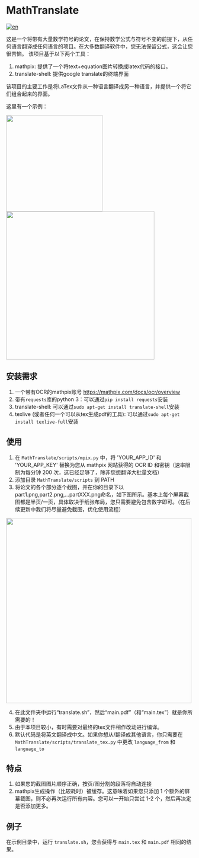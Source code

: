 # MathTranslate
[![en](https://img.shields.io/badge/lang-en-red.svg)](https://github.com/SUSYUSTC/MathTranslate/blob/main/README.md)


这是一个将带有大量数学符号的论文，在保持数学公式与符号不变的前提下，从任何语言翻译成任何语言的项目。在大多数翻译软件中，您无法保留公式，这会让您很苦恼。
该项目基于以下两个工具：
1. mathpix: 提供了一个将text+equation图片转换成latex代码的接口。
2. translate-shell: 提供google translate的终端界面

该项目的主要工作是将LaTex文件从一种语言翻译成另一种语言，并提供一个将它们组合起来的界面。

这里有一个示例：
<p float="left">
<img src="https://user-images.githubusercontent.com/30529122/225237425-9341b03e-25b5-4617-b606-5e3813de3ec2.png" width="260">
<img src="https://user-images.githubusercontent.com/30529122/225234174-78af1e5f-aeff-4dd8-9f4c-d948edc35318.png" width="400">
</p>

## 安装需求
1. 一个带有OCR的mathpix账号 https://mathpix.com/docs/ocr/overview
2. 带有`requests`库的python 3：可以通过`pip install requests`安装
3. translate-shell: 可以通过`sudo apt-get install translate-shell`安装
4. texlive (或者任何一个可以从tex生成pdf的工具): 可以通过`sudo apt-get install texlive-full`安装

## 使用
1. 在 `MathTranslate/scripts/mpix.py` 中，将 'YOUR_APP_ID' 和 'YOUR_APP_KEY' 替换为您从 mathpix 网站获得的 OCR ID 和密钥（速率限制为每分钟 200 次，这已经足够了，除非您想翻译大批量文档）
2. 添加目录 `MathTranslate/scripts` 到 PATH
3. 将论文的各个部分逐个截图，并在你的目录下以part1.png,part2.png,...partXXX.png命名，如下图所示。基本上每个屏幕截图都是半页/一页，具体取决于纸张布局，您只需要避免包含数字即可。（在后续更新中我们将尽量避免截图，优化使用流程）
<img src="https://user-images.githubusercontent.com/30529122/225232807-88c1dba4-f513-4688-9c6c-6dc7fa708cda.png" width="500">

4. 在此文件夹中运行“translate.sh”，然后“main.pdf”（和“main.tex”）就是你所需要的！
5. 由于本项目较小，有时需要对最终的tex文件稍作改动进行编译。
6. 默认代码是将英文翻译成中文。如果你想从/翻译成其他语言，你只需要在 `MathTranslate/scripts/translate_tex.py` 中更改 `language_from` 和 `language_to`

## 特点
1. 如果您的截图图片顺序正确，按页/图分割的段落将自动连接
2. mathpix生成操作（比较耗时）被缓存。这意味着如果您只添加 1 个额外的屏幕截图，则不必再次运行所有内容。您可以一开始只尝试 1-2 个，然后再决定是否添加更多。

## 例子
在示例目录中，运行 `translate.sh`，您会获得与 `main.tex` 和 `main.pdf` 相同的结果。
